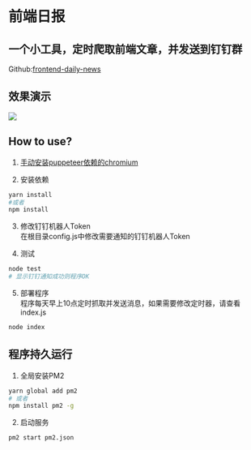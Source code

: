 # 前端日报

## 一个小工具，定时爬取前端文章，并发送到钉钉群
Github:[frontend-daily-news](https://github.com/frontendnote/frontend-daily-news)

## 效果演示
<img width="" src="http://www.frontendnote.com/images/WX20180824-152253.png" />

## How to use?

1. [手动安装puppeteer依赖的chromium](http://www.frontendnote.com/2018/08/10/linux-an-zhuang-puppeteer/)

2. 安装依赖
``` bash
yarn install
#或者
npm install
```

3. 修改钉钉机器人Token<br/>
在根目录config.js中修改需要通知的钉钉机器人Token

4. 测试
``` bash
node test
# 显示钉钉通知成功则程序OK
```

5. 部署程序<br/>
程序每天早上10点定时抓取并发送消息，如果需要修改定时器，请查看index.js
``` bash
node index
```

## 程序持久运行
1. 全局安装PM2
``` bash
yarn global add pm2
# 或者
npm install pm2 -g
```

2. 启动服务
``` bash
pm2 start pm2.json
```
